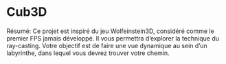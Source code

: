 # Cub3D

Résumé: Ce projet est inspiré du jeu Wolfeinstein3D, considéré comme le premier FPS
jamais développé. Il vous permettra d’explorer la technique du ray-casting. Votre objectif
est de faire une vue dynamique au sein d’un labyrinthe, dans lequel vous devrez trouver
votre chemin.
